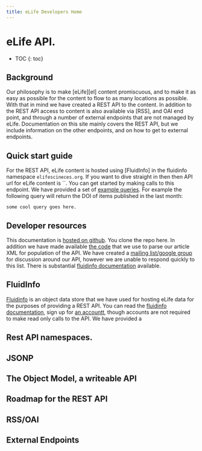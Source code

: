 ```yaml
--- 
title: eLife Developers Home
---
```



# eLife API. 

* TOC
{: toc}


## Background

Our philosophy is to make [eLife][el] content promiscuous, and to make it as easy as possible for the content to flow to as many locations as possible. With that in mind we have created a REST API to the content. In addition to the REST API access to content is also available via [RSS], and OAI end point, and through a number of external endpoints that are not managed by eLife. Documentation on this site mainly covers the REST API, but we include information on the other endpoints, and on how to get to external endpoints. 


## Quick start guide 

For the REST API, eLife content is hosted using [FluidInfo] in the fluidinfo namespace `elifescineces.org`. If you want to dive straight in then then API url for eLife content is ``. You can get started by making calls to this endpoint. We have provided a set of [example queries][eq]. For example the following query will return the DOI of items published in the last month:

`some cool query goes here.`

[eq]: /v1/usecases/


## Developer resources

This documentation is [hosted on github][gdocs]. You clone the repo here. In addition we have made available [the code][parser] that we use to parse our article XML for population of the API. We have created a [mailing list/google group][ml] for discussion around our API, however we are unable to respond quickly to this list. There is substantial [fluidinfo documentation][fid] available.

[parser]: parser.com
[gdocs]: github.com
[ml]: groups.com
[fid]: fluidinfo.com 


## FluidInfo

[Fluidinfo][fi] is an object data store that we have used for hosting eLife data for the purposes of providing a REST API. You can read the [fluidinfo documentation][fid], sign up for [an accountt][fia], though accounts are not required to make read only calls to the API. We have provided a 

[fi]: fluidinfo.com
[fia]: fluidinfoaccoutns.com

## Rest API namespaces.


## JSONP


## The Object Model, a writeable API


## Roadmap for the REST API


## RSS/OAI


## External Endpoints

